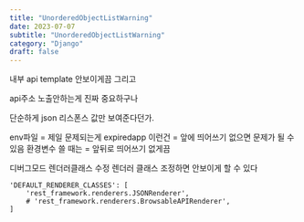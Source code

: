 ```yaml
---
title: "UnorderedObjectListWarning"
date: 2023-07-07
subtitle: "UnorderedObjectListWarning"
category: "Django"
draft: false
---
```


내부 api template 안보이게끔 그리고 

api주소 노출안하는게 진짜 중요하구나

단순하게 json 리스폰스 값만 보여준다던가.

env파일 = 제일 문제되는게 expiredapp 이런건 = 앞에 띄어쓰기 없으면 문제가 될 수 있음
환경변수 쓸 때는 = 앞뒤로 띄어쓰기 없게끔

디버그모드
렌더러클래스 수정
렌더러 클래스 조정하면 안보이게 할 수 있다 

    'DEFAULT_RENDERER_CLASSES': [
        'rest_framework.renderers.JSONRenderer',
        # 'rest_framework.renderers.BrowsableAPIRenderer',
    ]
